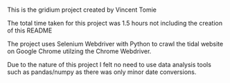

###

This is the gridium project created by Vincent Tomie

The total time taken for this project was 1.5 hours not including the creation of this README

The project uses Selenium Webdriver with Python to crawl the tidal website on Google Chrome utilzing the Chrome Webdriver.

Due to the nature of this project I felt no need to use data analysis tools such as pandas/numpy as there was only minor date conversions. 

###

